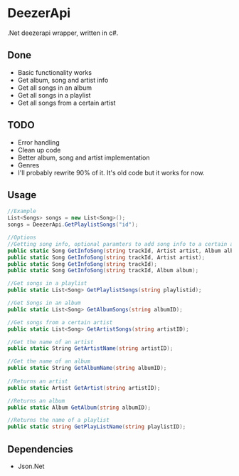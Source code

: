 # DeezerApi
.Net deezerapi wrapper, written in c#.

## Done
- Basic functionality works
- Get album, song and artist info
- Get all songs in an album
- Get all songs in a playlist
- Get all songs from a certain artist

## TODO
- Error handling
- Clean up code
- Better album, song and artist implementation
- Genres
- I'll probably rewrite 90% of it. It's old code but it works for now.

## Usage
```C#
//Example
List<Songs> songs = new List<Song>();
songs = DeezerApi.GetPlaylistSongs("id");
```

```C#
//Options
//Getting song info, optional paramters to add song info to a certain artist and/or album
public static Song GetInfoSong(string trackId, Artist artist, Album album);
public static Song GetInfoSong(string trackId, Artist artist);
public static Song GetInfoSong(string trackId);
public static Song GetInfoSong(string trackId, Album album);

//Get songs in a playlist
public static List<Song> GetPlaylistSongs(string playlistid);

//Get Songs in an album
public static List<Song> GetAlbumSongs(string albumID);

//Get songs from a certain artist
public static List<Song> GetArtistSongs(string artistID);

//Get the name of an artist
public static String GetArtistName(string artistID);

//Get the name of an album
public static String GetAlbumName(string albumID);
	
//Returns an artist
public static Artist GetArtist(string artistID);

//Returns an album
public static Album GetAlbum(string albumID);

//Returns the name of a playlist
public static string GetPlayListName(string playlistID);
```

## Dependencies
- Json.Net
